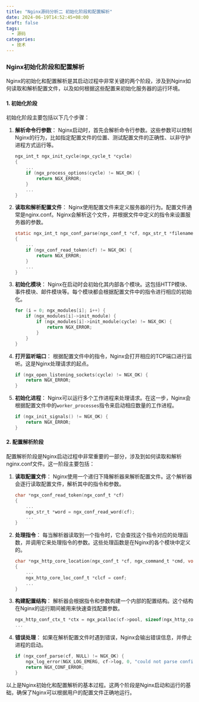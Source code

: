 ```yaml
---
title: "Nginx源码分析二 初始化阶段和配置解析"
date: 2024-06-19T14:52:45+08:00
draft: false
tags:
  - 源码
categories:
  - 技术
---
```


### Nginx初始化阶段和配置解析

Nginx的初始化和配置解析是其启动过程中非常关键的两个阶段，涉及到Nginx如何读取和解析配置文件，以及如何根据这些配置来初始化服务器的运行环境。

#### 1. 初始化阶段

初始化阶段主要包括以下几个步骤：

1. **解析命令行参数**：
   Nginx启动时，首先会解析命令行参数。这些参数可以控制Nginx的行为，比如指定配置文件的位置、测试配置文件的正确性、以非守护进程方式运行等。

   ```c
   ngx_int_t ngx_init_cycle(ngx_cycle_t *cycle)
   {
       ...
       if (ngx_process_options(cycle) != NGX_OK) {
           return NGX_ERROR;
       }
       ...
   }
   ```

2. **读取和解析配置文件**：
   Nginx使用配置文件来定义服务器的行为。配置文件通常是nginx.conf。Nginx会解析这个文件，并根据文件中定义的指令来设置服务器的参数。

   ```c
   static ngx_int_t ngx_conf_parse(ngx_conf_t *cf, ngx_str_t *filename)
   {
       ...
       if (ngx_conf_read_token(cf) != NGX_OK) {
           return NGX_ERROR;
       }
       ...
   }
   ```

3. **初始化模块**：
   Nginx在启动时会初始化其内部各个模块。这包括HTTP模块、事件模块、邮件模块等。每个模块都会根据配置文件中的指令进行相应的初始化。

   ```c
   for (i = 0; ngx_modules[i]; i++) {
       if (ngx_modules[i]->init_module) {
           if (ngx_modules[i]->init_module(cycle) != NGX_OK) {
               return NGX_ERROR;
           }
       }
   }
   ```

4. **打开监听端口**：
   根据配置文件中的指令，Nginx会打开相应的TCP端口进行监听。这是Nginx处理请求的起点。

   ```c
   if (ngx_open_listening_sockets(cycle) != NGX_OK) {
       return NGX_ERROR;
   }
   ```

5. **初始化进程**：
   Nginx可以运行多个工作进程来处理请求。在这一步，Nginx会根据配置文件中的`worker_processes`指令来启动相应数量的工作进程。

   ```c
   if (ngx_init_signals() != NGX_OK) {
       return NGX_ERROR;
   }
   ```

#### 2. 配置解析阶段

配置解析阶段是Nginx启动过程中非常重要的一部分，涉及到如何读取和解析nginx.conf文件。这一阶段主要包括：

1. **读取配置文件**：
   Nginx使用一个递归下降解析器来解析配置文件。这个解析器会逐行读取配置文件，解析其中的指令和参数。

   ```c
   char *ngx_conf_read_token(ngx_conf_t *cf)
   {
       ...
       ngx_str_t *word = ngx_conf_read_word(cf);
       ...
   }
   ```

2. **处理指令**：
   每当解析器读取到一个指令时，它会查找这个指令对应的处理函数，并调用它来处理指令的参数。这些处理函数是在Nginx的各个模块中定义的。

   ```c
   char *ngx_http_core_location(ngx_conf_t *cf, ngx_command_t *cmd, void *conf)
   {
       ...
       ngx_http_core_loc_conf_t *clcf = conf;
       ...
   }
   ```

3. **构建配置结构**：
   解析器会根据指令和参数构建一个内部的配置结构。这个结构在Nginx的运行期间被用来快速查找配置参数。

   ```c
   ngx_http_conf_ctx_t *ctx = ngx_pcalloc(cf->pool, sizeof(ngx_http_conf_ctx_t));
   ...
   ```

4. **错误处理**：
   如果在解析配置文件时遇到错误，Nginx会输出错误信息，并停止进程的启动。

   ```c
   if (ngx_conf_parse(cf, NULL) != NGX_OK) {
       ngx_log_error(NGX_LOG_EMERG, cf->log, 0, "could not parse configuration");
       return NGX_CONF_ERROR;
   }
   ```

以上是Nginx初始化和配置解析的基本过程。这两个阶段是Nginx启动和运行的基础，确保了Nginx可以根据用户的配置文件正确地运行。



